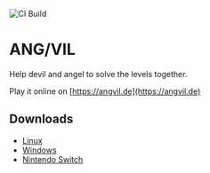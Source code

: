 ![CI Build](https://github.com/ang-vil/angvil/actions/workflows/godot-ci.yml/badge.svg)

# ANG/VIL

Help devil and angel to solve the levels together.

Play it online on [https://angvil.de](https://angvil.de)

## Downloads
* [Linux](https://angvil.de/angvil.x86_64)
* [Windows](https://angvil.de/angvil.exe)
* [Nintendo Switch](https://angvil.de/angvil.nro)
